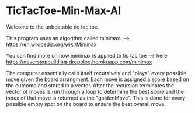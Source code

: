 # TicTacToe-Min-Max-AI

Welcome to the unbeatable tic tac toe.

This program uses an algorithm called minimax. --> https://en.wikipedia.org/wiki/Minimax

You can find more on how minimax is applied to tic tac toe --> here https://neverstopbuilding-dropblog.herokuapp.com/minimax

The computer essentially calls itself recursively and "plays" every possible move given the board arrangment.
Each move is assigned a score based on the outcome and stored in a vector. 
After the recursion terminates the vector of moves is run through a loop to determine the best score and the index of that move is returned as the "goldenMove".
This is done for every possible empty spot on the board to ensure the best overall move.
